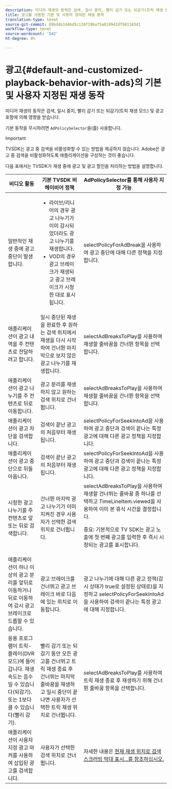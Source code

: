 ```yaml
---
description: 미디어 재생의 동작은 검색, 일시 중지, 빨리 감기 또는 되감기(트릭 재생 모드) 및 광고 포함에 의해 영향을 받습니다.
title: 광고를 사용한 기본 및 사용자 정의된 재생 동작
translation-type: tm+mt
source-git-commit: 89bdda1d4bd5c126f19ba75a819942df901183d1
workflow-type: tm+mt
source-wordcount: '542'
ht-degree: 0%

---
```



# 광고{#default-and-customized-playback-behavior-with-ads}의 기본 및 사용자 지정된 재생 동작

미디어 재생의 동작은 검색, 일시 중지, 빨리 감기 또는 되감기(트릭 재생 모드) 및 광고 포함에 의해 영향을 받습니다.

기본 동작을 무시하려면 `AdPolicySelector`을(를) 사용합니다.

>[!IMPORTANT]
>
>TVSDK는 광고 중 검색을 비활성화할 수 있는 방법을 제공하지 않습니다. Adobe은 광고 중 검색을 비활성화하도록 애플리케이션을 구성하는 것이 좋습니다.

다음 표에서는 TVSDK가 재생 중에 광고 및 광고 할인을 처리하는 방법을 설명합니다.

<table id="table_466538B1C2A646B89EB4F9AA111203BE"> 
 <thead> 
  <tr> 
   <th colname="col1" class="entry"> 비디오 활동 </th> 
   <th colname="col2" class="entry"> 기본 TVSDK 비헤이비어 정책 </th> 
   <th colname="col3" class="entry"><span class="codeph"> AdPolicySelector</span>를 통해 사용자 지정 가능 </th> 
  </tr>
 </thead>
 <tbody> 
  <tr> 
   <td colname="col1"> 일반적인 재생 중에 광고 중단이 발생합니다. </td> 
   <td colname="col2"> 
    <ul id="ul_10D2638676EA4ADDA718E61BD4FDC1D2"> 
     <li id="li_D5CC30F063934C738971E2E8AF00C137"> 라이브/리니어의 경우 광고 나누기가 이미 감시되었더라도 광고 나누기를 재생합니다. </li> 
     <li id="li_D962C0938DA74186AE99D117E5A74E38">VOD의 경우 광고 브레이크가 재생되고 광고 브레이크가 시청한 대로 표시됩니다. </li> 
    </ul> </td> 
   <td colname="col3"><span class="codeph"> selectPolicyForAdBreak</span>을 사용하여 광고 중단에 대해 다른 정책을 지정합니다. </td> 
  </tr> 
  <tr> 
   <td colname="col1"> 애플리케이션이 광고 내역을 주 컨텐츠로 전달하려고 합니다. </td> 
   <td colname="col2"> 일시 중단된 재생을 완료한 후 원하는 검색 위치에서 재생을 다시 시작하여 건너뛴 마지막으로 보지 않은 광고 나누기를 재생합니다. </td> 
   <td colname="col3"><span class="codeph"> selectAdBreaksToPlay</span>을 사용하여 재생할 줄바꿈을 건너뛴 항목을 선택합니다. </td> 
  </tr> 
  <tr> 
   <td colname="col1"> 애플리케이션이 광고 나누기를 주 컨텐츠로 뒤로 이동합니다. </td> 
   <td colname="col2"> 광고 분리를 재생하지 않고 원하는 검색 위치로 건너뜁니다. </td> 
   <td colname="col3"><span class="codeph"> selectAdBreaksToPlay</span>을 사용하여 재생할 줄바꿈을 건너뛴 항목을 선택합니다. </td> 
  </tr> 
  <tr> 
   <td colname="col1"> 애플리케이션이 광고 차단을 검색합니다. </td> 
   <td colname="col2"> 검색이 끝난 광고의 처음부터 재생됩니다. </td> 
   <td colname="col3"><span class="codeph"> selectPolicyForSeekIntoAd</span>을 사용하여 광고 중단과 검색이 끝나는 특정 광고에 대해 다른 광고 정책을 지정합니다. </td> 
  </tr> 
  <tr> 
   <td colname="col1"> 애플리케이션이 광고 중단으로 뒤돌아옵니다. </td> 
   <td colname="col2"> 검색이 끝난 광고의 처음부터 재생됩니다. </td> 
   <td colname="col3"><span class="codeph"> selectPolicyForSeekIntoAd</span>을 사용하여 광고 중단과 검색이 끝나는 특정 광고에 대해 다른 광고 정책을 지정합니다. </td> 
  </tr> 
  <tr> 
   <td colname="col1"> 시청한 광고 나누기를 주 컨텐츠로 앞 또는 뒤로 검색합니다. </td> 
   <td colname="col2"> 건너뛴 마지막 광고 나누기가 이미 지켜진 경우 사용자가 선택한 검색 위치로 건너뜁니다. </td> 
   <td colname="col3"><span class="codeph"> selectAdBreaksToPlay</span>을 사용하여 재생할 건너뛰는 줄바꿈 중 하나를 선택하고 <span class="codeph"> TimeLineItem.viewed</span>을 사용하여 이미 본 휴식 시간을 결정합니다. <p>중요: 기본적으로 TV SDK는 광고 노출에 첫 번째 광고를 입력한 후 즉시 시청되는 광고를 표시합니다. </p> </td> 
  </tr> 
  <tr> 
   <td colname="col1"> 애플리케이션이 하나 이상의 광고 분리를 앞뒤로 이동하거나 뒤로 이동하여 감시 광고 브레이크로 드롭할 수 있습니다. </td> 
   <td colname="col2"> 광고 브레이크를 건너뛰고 광고 브레이크 바로 다음에 있는 위치로 이동합니다. </td> 
   <td colname="col3">광고 나누기에 대해 다른 광고 정책(감시 상태가 true로 설정된 상태로)을 지정하고 <span class="codeph"> selectPolicyForSeekIntoAd</span>을 사용하여 검색이 끝나는 특정 광고에 대해 지정합니다. </td> 
  </tr> 
  <tr> 
   <td colname="col1"> 응용 프로그램이 트릭-플레이(DVR 모드)에 들어갑니다. 재생 속도는 음수일 수 있습니다(되감기). 또는 1보다 클 수 있습니다(빨리 감기). </td> 
   <td colname="col2"> 빨리 감기 또는 되감기 동안 모든 광고를 건너뛰고 트릭 재생 종료 후 건너뛰는 마지막 줄바꿈을 재생하고 일시 중단이 끝나면 사용자가 선택한 트릭 재생 위치로 건너뜁니다. </td> 
   <td colname="col3"><span class="codeph"> selectAdBreaksToPlay</span>를 사용하여 트릭 재생 종료 후 재생하기 위해 건너뛴 줄바꿈 항목을 선택합니다. </td> 
  </tr> 
  <tr> 
   <td colname="col1"> 애플리케이션이 사용자 지정 광고 마커를 사용하여 삽입된 광고를 검색합니다. </td> 
   <td colname="col2"> 사용자가 선택한 검색 위치로 건너뜁니다. </td> 
   <td colname="col3">자세한 내용은 <a href="../../tvsdk-1.4-for-desktop-hls/t-psdk-dhls-1.4-configure/c-psdk-dhls-1.4-ui-configure/t-psdk-dhls-1.4-ui-seek-scrub-bar-display.md" format="dita" scope="local"> 현재 재생 위치로 검색 스크러빙 막대 표시...를 참조하십시오.</a> </td> 
  </tr> 
 </tbody> 
</table>

